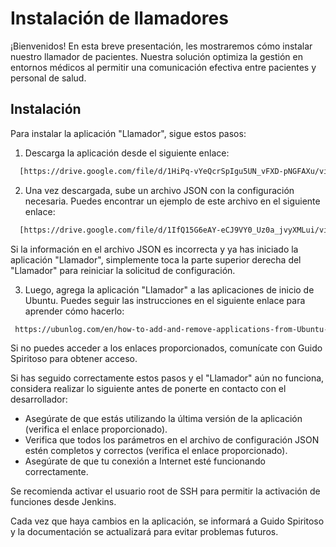 
# Instalación de llamadores

¡Bienvenidos! En esta breve presentación, les mostraremos cómo instalar nuestro llamador de pacientes. Nuestra solución optimiza la gestión en entornos médicos al permitir una comunicación efectiva entre pacientes y personal de salud.


## Instalación

Para instalar la aplicación "Llamador", sigue estos pasos:

1) Descarga la aplicación desde el siguiente enlace:

```bash
  [https://drive.google.com/file/d/1HiPq-vYeQcrSpIgu5UN_vFXD-pNGFAXu/view?usp=sharing](https://drive.google.com/file/d/1IfQ15G6eAY-eCJ9VY0_Uz0a_jvyXMLui/view?usp=drive_link)
```
    
2) Una vez descargada, sube un archivo JSON con la configuración necesaria. Puedes encontrar un ejemplo de este archivo en el siguiente enlace: 

```bash
  [https://drive.google.com/file/d/1IfQ15G6eAY-eCJ9VY0_Uz0a_jvyXMLui/view?usp=drive_link](https://drive.google.com/file/d/1enYLgQ0LUnmhnuLnQ3ZBSCH-pCggu8US/view?usp=drive_link)
```
Si la información en el archivo JSON es incorrecta y ya has iniciado la aplicación "Llamador", simplemente toca la parte superior derecha  del "Llamador" para reiniciar la solicitud de configuración.

3) Luego, agrega la aplicación "Llamador" a las aplicaciones de inicio de Ubuntu. Puedes seguir las instrucciones en el siguiente enlace para aprender cómo hacerlo:
```bash
 https://ubunlog.com/en/how-to-add-and-remove-applications-from-Ubuntu-startup/
```

Si no puedes acceder a los enlaces proporcionados, comunícate con Guido Spiritoso para obtener acceso.

Si has seguido correctamente estos pasos y el "Llamador" aún no funciona, considera realizar lo siguiente antes de ponerte en contacto con el desarrollador:

- Asegúrate de que estás utilizando la última versión de la aplicación (verifica el enlace proporcionado).
- Verifica que todos los parámetros en el archivo de configuración JSON estén completos y correctos (verifica el enlace proporcionado).
- Asegúrate de que tu conexión a Internet esté funcionando correctamente.

Se recomienda activar el usuario root de SSH para permitir la activación de funciones desde Jenkins.

Cada vez que haya cambios en la aplicación, se informará a Guido Spiritoso y la documentación se actualizará para evitar problemas futuros.
